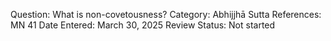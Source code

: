 Question: What is non-covetousness?
Category: Abhijjhā
Sutta References: MN 41
Date Entered: March 30, 2025
Review Status: Not started
